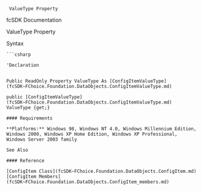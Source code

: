 ﻿     ValueType Property                                                   

fcSDK Documentation

ValueType Property

Syntax

```vbnet
```csharp

'Declaration
 

Public ReadOnly Property ValueType As [ConfigItemValueType](fcSDK~FChoice.Foundation.DataObjects.ConfigItemValueType.md)

public [ConfigItemValueType](fcSDK~FChoice.Foundation.DataObjects.ConfigItemValueType.md) ValueType {get;}

#### Requirements

**Platforms:** Windows 98, Windows NT 4.0, Windows Millennium Edition, Windows 2000, Windows XP Home Edition, Windows XP Professional, Windows Server 2003 family

See Also

#### Reference

[ConfigItem Class](fcSDK~FChoice.Foundation.DataObjects.ConfigItem.md)  
[ConfigItem Members](fcSDK~FChoice.Foundation.DataObjects.ConfigItem_members.md)